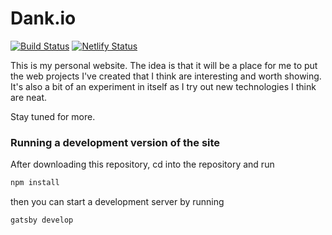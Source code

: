 # Dank.io
[![Build Status](https://travis-ci.org/dankrajnak/dank.io.svg?branch=master)](https://travis-ci.org/dankrajnak/dank.io)
[![Netlify Status](https://api.netlify.com/api/v1/badges/9286f29d-e7c7-4766-873e-b1cf468f8b2b/deploy-status)](https://app.netlify.com/sites/danielkrajnak/deploys)


This is my personal website. The idea is that it
will be a place for me to put the web projects I've created that I think are interesting and worth showing.  It's 
also a bit of an experiment in itself as I try out new technologies I think are neat.

Stay tuned for more.

### Running a development version of the site
After downloading this repository, cd into the repository and run 
```bash
npm install
```
then you can start a development server by running
```bash
gatsby develop
```

